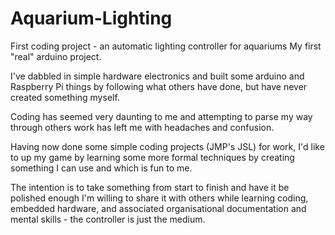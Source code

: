 # Aquarium-Lighting
First coding project - an automatic lighting controller for aquariums
My first "real" arduino project. 

I've dabbled in simple hardware electronics and built some arduino and Raspberry Pi things by following what others have done, but have never created something myself.

Coding has seemed very daunting to me and attempting to parse my way through others work has left me with headaches and confusion.

Having now done some simple coding projects (JMP's JSL) for work, I'd like to up my game by learning some more formal techniques by creating something I can use and which is fun to me.

The intention is to take something from start to finish and have it be polished enough I'm willing to share it with others while learning coding, embedded hardware, and associated organisational documentation and mental skills - the controller is just the medium.
